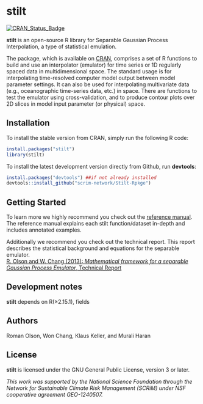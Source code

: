 # stilt

[![CRAN_Status_Badge](http://www.r-pkg.org/badges/version/stilt)](https://cran.r-project.org/web/packages/stilt/index.html)

**stilt** is an open-source R library for Separable Gaussian Process Interpolation, a type of statistical emulation.

The package, which is available on [CRAN](https://cran.r-project.org/web/packages/stilt/index.html), comprises a set of R functions to build and use an interpolator (emulator) for time series or 1D regularly spaced data in multidimensional space. The standard usage is for interpolating time-resolved computer model output between model parameter settings. It can also be used for interpolating multivariate data (e.g., oceanographic time-series data, etc.) in space. There are functions to test the emulator using cross-validation, and to produce contour plots over 2D slices in model input parameter (or physical) space.

## Installation

To install the stable version from CRAN, simply run the following R code:

```R
install.packages("stilt")
library(stilt)
```

To install the latest development version directly from Github, run **devtools**:

```R
install.packages("devtools") ##if not already installed
devtools::install_github("scrim-network/Stilt-Rpkge")
```

## Getting Started

To learn more we highly recommend you check out the [reference manual](https://cran.r-project.org/web/packages/stilt/stilt.pdf). The reference manual explains each stilt function/dataset in-depth and includes annotated examples.

Additionally we recommend you check out the technical report. This report describes the statistical background and equations for the separable emulator.  
[R. Olson and W. Chang (2013): _Mathematical framework for a separable Gaussian Process Emulator_, Technical Report](http://scrimhub.org/resources/stilt/Olson_and_Chang.stilt_emulator_technical_report.Nov_2013.pdf)

## Development notes

**stilt** depends on R(≥2.15.1), fields

## Authors

Roman Olson, Won Chang, Klaus Keller, and Murali Haran

## License

**stilt** is licensed under the GNU General Public License, version 3 or later.

_This work was supported by the National Science Foundation through the Network for Sustainable Climate Risk Management (SCRiM) under NSF cooperative agreement GEO-1240507._
